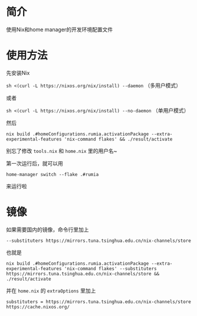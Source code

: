 # 简介

使用Nix和home manager的开发环境配置文件

# 使用方法

先安装Nix

`sh <(curl -L https://nixos.org/nix/install) --daemon` （多用户模式）

或者

`sh <(curl -L https://nixos.org/nix/install) --no-daemon` （单用户模式）

然后

`nix build .#homeConfigurations.rumia.activationPackage --extra-experimental-features 'nix-command flakes' && ./result/activate`

别忘了修改 `tools.nix` 和 `home.nix` 里的用户名~

第一次运行后，就可以用

`home-manager switch --flake .#rumia`

来运行啦

# 镜像

如果需要国内的镜像，命令行里加上

`--substituters https://mirrors.tuna.tsinghua.edu.cn/nix-channels/store`

也就是

`nix build .#homeConfigurations.rumia.activationPackage --extra-experimental-features 'nix-command flakes' --substituters https://mirrors.tuna.tsinghua.edu.cn/nix-channels/store && ./result/activate`

并在 `home.nix` 的 `extraOptions` 里加上

`substituters = https://mirrors.tuna.tsinghua.edu.cn/nix-channels/store https://cache.nixos.org/`

